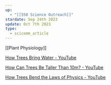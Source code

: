 ```yaml
---
up:
  - "[[550 Science Outreach]]"
stardate: Sep 24th 2023
update: Oct 7th 2023
type:
  - scicomm_article
---
```

[[Plant Physiology]]


[How Trees Bring Water - YouTube](https://www.youtube.com/watch?v=oY8ds4BiG1A&list=WL&index=2)

[How Can Trees Be Taller Than 10m? - YouTube](https://www.youtube.com/watch?v=qiiFMRYUEQM&list=WL&index=3)

[How Trees Bend the Laws of Physics - YouTube](https://www.youtube.com/watch?v=BickMFHAZR0&list=WL&index=4)


